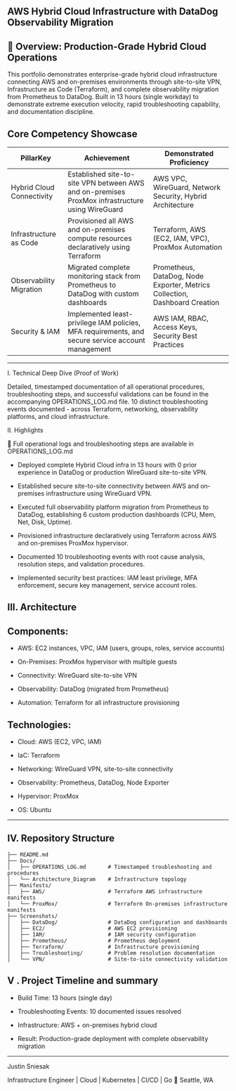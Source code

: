 ## AWS Hybrid Cloud Infrastructure with DataDog Observability Migration

## 🚀 Overview: Production-Grade Hybrid Cloud Operations

This portfolio demonstrates enterprise-grade hybrid cloud infrastructure connecting AWS and on-premises environments through site-to-site VPN, Infrastructure as Code (Terraform), and complete observability migration from Prometheus to DataDog.
Built in 13 hours (single workday) to demonstrate extreme execution velocity, rapid troubleshooting capability, and documentation discipline.

## Core Competency Showcase

| PillarKey | Achievement | Demonstrated Proficiency
|-------|------|-------|
| Hybrid Cloud Connectivity | Established site-to-site VPN between AWS and on-premises ProxMox infrastructure using WireGuard | AWS VPC, WireGuard, Network Security, Hybrid Architecture |
| Infrastructure as Code | Provisioned all AWS and on-premises compute resources declaratively using Terraform | Terraform, AWS (EC2, IAM, VPC), ProxMox Automation |
| Observability Migration | Migrated complete monitoring stack from Prometheus to DataDog with custom dashboards | Prometheus, DataDog, Node Exporter, Metrics Collection, Dashboard Creation |
| Security & IAM  | Implemented least-privilege IAM policies, MFA requirements, and secure service account management | AWS IAM, RBAC, Access Keys, Security Best Practices |

---

I. Technical Deep Dive (Proof of Work)

Detailed, timestamped documentation of all operational procedures, troubleshooting steps, and successful validations can be found in the accompanying OPERATIONS_LOG.md file.
10 distinct troubleshooting events documented - across Terraform, networking, observability platforms, and cloud infrastructure.

II. Highlights

📑 Full operational logs and troubleshooting steps are available in OPERATIONS_LOG.md

- Deployed complete Hybrid Cloud infra in 13 hours with 0 prior experience in DataDog or production WireGuard site-to-site VPN.

- Established secure site-to-site connectivity between AWS and on-premises infrastructure using WireGuard VPN.

- Executed full observability platform migration from Prometheus to DataDog, establishing 6 custom production dashboards (CPU, Mem, Net, Disk, Uptime).

- Provisioned infrastructure declaratively using Terraform across AWS and on-premises ProxMox hypervisor.

- Documented 10 troubleshooting events with root cause analysis, resolution steps, and validation procedures.

- Implemented security best practices: IAM least privilege, MFA enforcement, secure key management, service account roles.

## III. Architecture

## Components:

- AWS: EC2 instances, VPC, IAM (users, groups, roles, service accounts)

- On-Premises: ProxMox hypervisor with multiple guests

- Connectivity: WireGuard site-to-site VPN

- Observability: DataDog (migrated from Prometheus)

- Automation: Terraform for all infrastructure provisioning

## Technologies:

- Cloud: AWS (EC2, VPC, IAM)

- IaC: Terraform

- Networking: WireGuard VPN, site-to-site connectivity

- Observability: Prometheus, DataDog, Node Exporter

- Hypervisor: ProxMox

- OS: Ubuntu

---

## IV. Repository Structure
```
├── README.md
├── Docs/
│   ├── OPERATIONS_LOG.md       # Timestamped troubleshooting and procedures
│   └── Architecture_Diagram    # Infrastructure topology
├── Manifests/
│   ├── AWS/                    # Terraform AWS infrastructure manifests
│   └── ProxMox/                # Terraform On-premises infrastructure manifests
├── Screenshots/
│   ├── DataDog/                # DataDog configuration and dashboards
│   ├── EC2/                    # AWS EC2 provisioning
│   ├── IAM/                    # IAM security configuration
│   ├── Prometheus/             # Prometheus deployment
│   ├── Terraform/              # Infrastructure provisioning
│   ├── Troubleshooting/        # Problem resolution documentation
│   └── VPN/                    # Site-to-site connectivity validation
```

## V . Project Timeline and summary

- Build Time: 13 hours (single day)

- Troubleshooting Events: 10 documented issues resolved

- Infrastructure: AWS + on-premises hybrid cloud

- Result: Production-grade deployment with complete observability migration

---

Justin Sniesak 

Infrastructure Engineer | Cloud | Kubernetes | CI/CD | Go
📍 Seattle, WA
